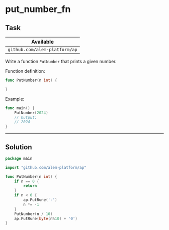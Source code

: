 # put_number_fn

## Task

| Available                     |
| ----------------------------- |
| `github.com/alem-platform/ap` |

Write a function `PutNumber` that prints a given number.

Function definition:

```go
func PutNumber(n int) {

}
```

Example:

```go
func main() {
    PutNumber(2024)
    // Output:
	// 2024
}
```

---

## Solution

```go
package main

import "github.com/alem-platform/ap"

func PutNumber(n int) {
    if n == 0 {
        return
    }
	if n < 0 {
		ap.PutRune('-')
		n *= -1
	}
	PutNumber(n / 10)
	ap.PutRune(byte(n%10) + '0')
}
```
